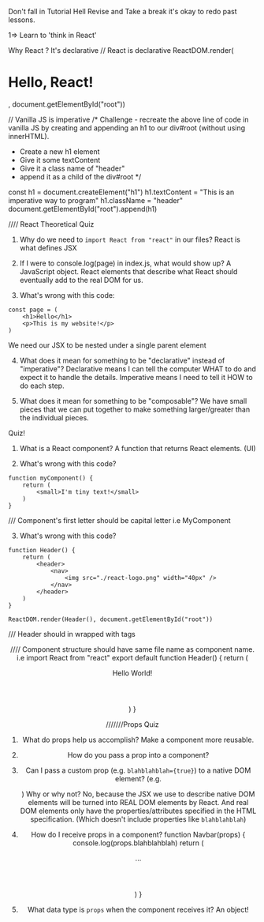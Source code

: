Don't fall in Tutorial Hell
Revise and Take a break it's okay to redo past lessons.

1=> Learn to 'think in React'

Why React ? It's declarative
// React is declarative
ReactDOM.render(<h1>Hello, React!</h1>, document.getElementById("root"))

// Vanilla JS is imperative
/* 
Challenge - recreate the above line of code in vanilla JS by creating and
appending an h1 to our div#root (without using innerHTML).
- Create a new h1 element
- Give it some textContent
- Give it a class name of "header"
- append it as a child of the div#root
*/

const h1 = document.createElement("h1")
h1.textContent = "This is an imperative way to program"
h1.className = "header"
document.getElementById("root").append(h1)


//// React Theoretical Quiz
1. Why do we need to `import React from "react"` in our files?
React is what defines JSX

2. If I were to console.log(page) in index.js, what would show up?
A JavaScript object. React elements that describe what React should
eventually add to the real DOM for us.

3. What's wrong with this code:
```
const page = (
    <h1>Hello</h1>
    <p>This is my website!</p>
)
```
We need our JSX to be nested under a single parent element

4. What does it mean for something to be "declarative" instead of "imperative"?
Declarative means I can tell the computer WHAT to do 
and expect it to handle the details. Imperative means I need
to tell it HOW to do each step.

5. What does it mean for something to be "composable"?
We have small pieces that we can put together to make something
larger/greater than the individual pieces.



<!-- Components Quiz -->
Quiz!

1. What is a React component?
A function that returns React elements. (UI)

2. What's wrong with this code?
```
function myComponent() {
    return (
        <small>I'm tiny text!</small>
    )
}
```
/// Component's first letter should be capital letter i.e MyComponent

3. What's wrong with this code?
```
function Header() {
    return (
        <header>
            <nav>
                <img src="./react-logo.png" width="40px" />
            </nav>
        </header>
    )
}

ReactDOM.render(Header(), document.getElementById("root"))
```
/// Header should in wrapped with tags <Header />


//// Component structure should have same file name as component name. i.e
import React from "react"
export default function Header() {
    return (
        <header>
            Hello World!
        </header>
    )
}


///////Props Quiz
1. What do props help us accomplish?
Make a component more reusable.


2. How do you pass a prop into a component?
<MyAwesomeHeader title="???" />


3. Can I pass a custom prop (e.g. `blahblahblah={true}`) to a native
   DOM element? (e.g. <div blahblahblah={true}>) Why or why not?
No, because the JSX we use to describe native DOM elements will
be turned into REAL DOM elements by React. And real DOM elements
only have the properties/attributes specified in the HTML specification.
(Which doesn't include properties like `blahblahblah`)


4. How do I receive props in a component?
function Navbar(props) {
    console.log(props.blahblahblah)
    return (
        <header>
            ...
        </header>
    )
}


5. What data type is `props` when the component receives it?
An object!